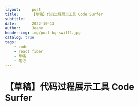 ```yaml
---
layout:     post
title:      【草稿】代码过程展示工具 Code Surfer
subtitle:
date:       2022-10-13
author:     Jeane
header-img: img/post-bg-swift2.jpg
catalog: true
tags:
    - code
    - react fiber
    - 草稿
    - 笔记
---
```



# 【草稿】代码过程展示工具 Code Surfer



